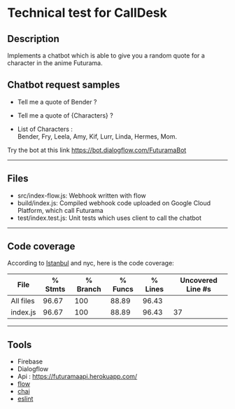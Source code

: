 # Technical test for CallDesk

## Description  

Implements a chatbot which is able to give you a random quote for a character in the anime Futurama.  


## Chatbot request samples  

* Tell me a quote of Bender ?  
* Tell me a quote of {Characters} ?  

* List of Characters :  
Bender, Fry, Leela, Amy, Kif, Lurr, Linda, Hermes, Mom.  
<!-- Dr-Zoidberg,Zapp-Brannigan, the-reporter, Bob-Barker, Morgan-Proctor,  
Robot-Mob, Giant-Bender, Don-bot, Professor-Farnsworth.   -->

Try the bot at this link <https://bot.dialogflow.com/FuturamaBot>

----------------  

## Files  

* src/index-flow.js: Webhook written with flow
* build/index.js: Compiled webhook code uploaded on Google Cloud Platform, which call Futurama
* test/index.test.js: Unit tests which uses client to call the chatbot

----------------  

## Code coverage  

According to [Istanbul](https://istanbul.js.org/) and nyc, here is the code coverage:  

File      | % Stmts | % Branch | % Funcs | % Lines | Uncovered Line #s 
----------|---------|----------|---------|---------|-------------------
All files |   96.67 |      100 |   88.89 |   96.43 |                   
 index.js |   96.67 |      100 |   88.89 |   96.43 | 37                

----------------  

## Tools  

* Firebase  
* Dialogflow
* Api : <https://futuramaapi.herokuapp.com/>  
* [flow](https://flow.org/)
* [chai](https://www.chaijs.com/)
* [eslint](https://eslint.org/)
